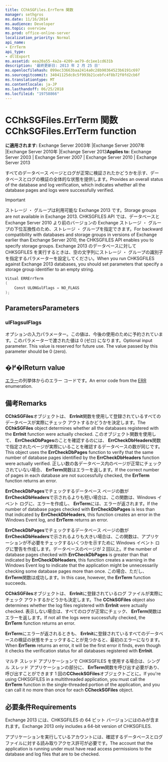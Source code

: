 ```yaml
---
title: CChkSGFiles.ErrTerm 関数
manager: sethgros
ms.date: 11/16/2014
ms.audience: Developer
ms.topic: overview
ms.prod: office-online-server
localization_priority: Normal
api_name:
- ErrTerm
api_type:
- dllExport
ms.assetid: eea20a55-4a2a-4209-ae79-dc1ee1cd631b
description: '最終更新日: 2013 年 2 月 25 日'
ms.openlocfilehash: 099ec33663baa2414a0c28b90364523b6191c697
ms.sourcegitcommit: 34041125dc8c5f993b21cebfc4f8b72f0fd2cb6f
ms.translationtype: MT
ms.contentlocale: ja-JP
ms.lasthandoff: 06/25/2018
ms.locfileid: "19758866"
---
```

# <a name="cchksgfileserrterm-function"></a><span data-ttu-id="182fe-103">CChkSGFiles.ErrTerm 関数</span><span class="sxs-lookup"><span data-stu-id="182fe-103">CChkSGFiles.ErrTerm function</span></span>
  
<span data-ttu-id="182fe-104">**に適用されます:** Exchange Server 2003年 |Exchange Server 2007年 |Exchange Server 2010年 |Exchange Server 2013</span><span class="sxs-lookup"><span data-stu-id="182fe-104">**Applies to:** Exchange Server 2003 | Exchange Server 2007 | Exchange Server 2010 | Exchange Server 2013</span></span>
  
<span data-ttu-id="182fe-105">すべてのデータベース ページとログが正常に検証されたかどうかを示す、データベースとログの検証の全体的な状態を提供します。</span><span class="sxs-lookup"><span data-stu-id="182fe-105">Provides an overall status of the database and log verification, which indicates whether all the database pages and logs were successfully verified.</span></span>
  
> [!IMPORTANT]
> <span data-ttu-id="182fe-106">ストレージ ・ グループは利用可能な Exchange 2013 です。</span><span class="sxs-lookup"><span data-stu-id="182fe-106">Storage groups are not available in Exchange 2013.</span></span> <span data-ttu-id="182fe-107">CHKSGFILES API では、データベースと Exchange Server 2010 より前のバージョンの Exchange ストレージ ・ グループの下位互換性のため、ストレージ ・ グループを指定できます。</span><span class="sxs-lookup"><span data-stu-id="182fe-107">For backward compatibility with databases and storage groups in versions of Exchange earlier than Exchange Server 2010, the CHKSGFILES API enables you to specify storage groups.</span></span> <span data-ttu-id="182fe-108">Exchange 2013 のデータベースに対して CHKSGFILES を実行するときは、空の文字列にストレージ ・ グループの識別子を指定するパラメーターを設定してください。</span><span class="sxs-lookup"><span data-stu-id="182fe-108">When you run CHKSGFILES against Exchange 2013 databases, you should set parameters that specify a storage group identifier to an empty string.</span></span> 
  
```cs
Vitual ERRErrTerm 
(
    Const ULONGulFlags = NO_FLAGS
);

```

## <a name="parameters"></a><span data-ttu-id="182fe-109">Parameters</span><span class="sxs-lookup"><span data-stu-id="182fe-109">Parameters</span></span>

### <a name="ulflags"></a><span data-ttu-id="182fe-110">ulFlags</span><span class="sxs-lookup"><span data-stu-id="182fe-110">ulFlags</span></span>
  
<span data-ttu-id="182fe-p102">オプションの入力パラメーター。この値は、今後の使用のために予約されています。このパラメーターで渡された値は 0 (ゼロ) になります。</span><span class="sxs-lookup"><span data-stu-id="182fe-p102">Optional input parameter. This value is reserved for future use. The value passed by this parameter should be 0 (zero).</span></span>
    
## <a name="return-value"></a><span data-ttu-id="182fe-114">�߂�l</span><span class="sxs-lookup"><span data-stu-id="182fe-114">Return value</span></span>

<span data-ttu-id="182fe-115">[エラー](cchksgfiles-err-enumeration.md)の列挙体からのエラー コードです。</span><span class="sxs-lookup"><span data-stu-id="182fe-115">An error code from the [ERR](cchksgfiles-err-enumeration.md) enumeration.</span></span> 
  
## <a name="remarks"></a><span data-ttu-id="182fe-116">備考</span><span class="sxs-lookup"><span data-stu-id="182fe-116">Remarks</span></span>

<span data-ttu-id="182fe-117">**CChkSGFiles**オブジェクトは、 **ErrInit**関数を使用して登録されているすべてのデータベースが実際にチェック アウトするかどうかを決定します。</span><span class="sxs-lookup"><span data-stu-id="182fe-117">The **CChkSGFiles** object determines whether all the databases registered with the **ErrInit** function were actually checked.</span></span> <span data-ttu-id="182fe-118">このオブジェクト関数を使用して、 **ErrCheckDbPages**のことを確認するのには、 **ErrCheckDbHeaders**関数で指定されたページが実際にいることを確認するデータベースの数が同じです。</span><span class="sxs-lookup"><span data-stu-id="182fe-118">This object uses the **ErrCheckDbPages** function to verify that the same number of database pages identified by the **ErrCheckDbHeaders** function were actually verified.</span></span> <span data-ttu-id="182fe-119">正しい数の各データベース内のページが正常にチェックされていない場合、 **ErrTerm**関数はエラーを返します。</span><span class="sxs-lookup"><span data-stu-id="182fe-119">If the correct number of pages in each database are not successfully checked, the **ErrTerm** function returns an error.</span></span> 
  
<span data-ttu-id="182fe-120">**ErrCheckDbPages**でチェックするデータベース ページの数が**ErrCheckDbHeaders**で示されるよりも短い場合は、この関数は、Windows イベント ログに、エラーを作成し、 **ErrTerm**には、エラーが返されます。</span><span class="sxs-lookup"><span data-stu-id="182fe-120">If the number of database pages checked with **ErrCheckDbPages** is less than that indicated by **ErrCheckDbHeaders**, this function creates an error in the Windows Event log, and **ErrTerm** returns an error.</span></span> 
  
<span data-ttu-id="182fe-121">**ErrCheckDbPages**でチェックするデータベース ページの数が**ErrCheckDbHeaders**で示されるよりも大きい場合は、この関数は、アプリケーションが不必要をチェックするいくつかを示すために Windows イベント ログに警告を作成します。データベースのページが 2 回以上。</span><span class="sxs-lookup"><span data-stu-id="182fe-121">If the number of database pages checked with **ErrCheckDbPages** is greater than that indicated by **ErrCheckDbHeaders**, this function creates a warning in the Windows Event log to indicate that the application might be unnecessarily checking some database pages more than once.</span></span> <span data-ttu-id="182fe-122">この場合、ただし、 **ErrTerm**関数は成功します。</span><span class="sxs-lookup"><span data-stu-id="182fe-122">In this case, however, the **ErrTerm** function succeeds.</span></span> 
  
<span data-ttu-id="182fe-123">**CChkSGFiles**オブジェクトは、 **ErrInit**に登録されているログ ファイルが実際にチェック アウトするかどうかも決定します。</span><span class="sxs-lookup"><span data-stu-id="182fe-123">The **CChkSGFiles** object also determines whether the log files registered with **ErrInit** were actually checked.</span></span> <span data-ttu-id="182fe-124">表示しない場合は、すべてのログが正常にチェック、 **ErrTerm**関数はエラーを返します。</span><span class="sxs-lookup"><span data-stu-id="182fe-124">If not all the logs were successfully checked, the **ErrTerm** function returns an error.</span></span> 
  
<span data-ttu-id="182fe-125">**ErrTerm**にエラーが返されるときも、 **ErrInit**に登録されているすべてのデータベースの検証の状態をチェックすることが見つかると、最初のエラーになります。</span><span class="sxs-lookup"><span data-stu-id="182fe-125">When **ErrTerm** returns an error, it will be the first error it finds, even though it checks the verification status for all databases registered with **ErrInit**.</span></span>
  
<span data-ttu-id="182fe-126">マルチ スレッド アプリケーションで CHKSGFILES を使用する場合は、シングル スレッド アプリケーションの部分に、 **ErrTerm**関数を呼び出す必要があり、呼び出すことができます 1 回の**CCheckSGFiles**オブジェクトごとに。</span><span class="sxs-lookup"><span data-stu-id="182fe-126">If you're using CHKSGFILES in a multithreaded application, you must call the **ErrTerm** function in the single-threaded portion of the application, and you can call it no more than once for each **CCheckSGFiles** object.</span></span> 
  
## <a name="requirements"></a><span data-ttu-id="182fe-127">必要条件</span><span class="sxs-lookup"><span data-stu-id="182fe-127">Requirements</span></span>

<span data-ttu-id="182fe-128">Exchange 2013 には、CHKSGFILES の 64 ビット バージョンにはのみが含まれます。</span><span class="sxs-lookup"><span data-stu-id="182fe-128">Exchange 2013 only includes a 64-bit version of CHKSGFILES.</span></span>
  
<span data-ttu-id="182fe-129">アプリケーションを実行しているアカウントには、確認するデータベースとログ ファイルに対する読み取りアクセス許可が必要です。</span><span class="sxs-lookup"><span data-stu-id="182fe-129">The account that the application is running under must have read access permissions to the database and log files that are to be checked.</span></span>
  

